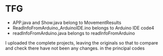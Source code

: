 # TFG
- APP.java and Show.java belong to MovementResults
- ReadInfoFromArduino_ArduinoIDE.ino belongs to Arduino IDE code4
- readInfoFromArduino.java belongs to readInfoFromArduino


I uploaded the complete projects, leaving the originals so that to compare and check there have not been any changes. in the principal codes
